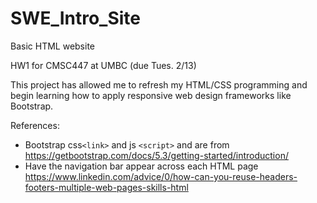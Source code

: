 # SWE_Intro_Site
Basic HTML website

HW1 for CMSC447 at UMBC (due Tues. 2/13)

This project has allowed me to refresh my HTML/CSS programming and 
begin learning how to apply responsive web design frameworks like Bootstrap.

References:
- Bootstrap css`<link>` and js `<script>` and  are from
https://getbootstrap.com/docs/5.3/getting-started/introduction/
- Have the navigation bar appear across each HTML page
https://www.linkedin.com/advice/0/how-can-you-reuse-headers-footers-multiple-web-pages-skills-html